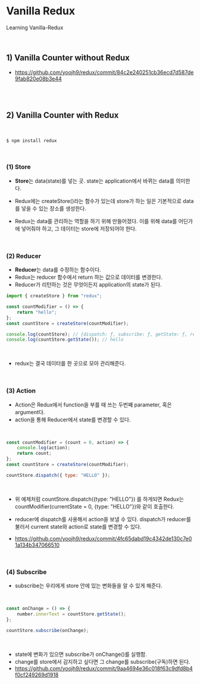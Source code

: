 # Vanilla Redux

Learning Vanilla-Redux

<br>

## 1) Vanilla Counter without Redux

-   https://github.com/yoojh9/redux/commit/84c2e240251cb36ecd7d587de9fab820e08b3e44

<br><br>

## 2) Vanilla Counter with Redux

<br>

```
$ npm install redux
```

<br>

### (1) Store

-   **Store**는 data(state)를 넣는 곳. state는 application에서 바뀌는 data를 의미한다.

-   Redux에는 createStore()라는 함수가 있는데 store가 하는 일은 기본적으로 data를 넣을 수 있는 장소를 생성한다.
-   Redux는 data를 관리하는 역할을 하기 위해 만들어졌다. 이를 위해 data를 어딘가에 넣어줘야 하고, 그 데이터는 store에 저장되어야 한다.

<br>

### (2) Reducer

-   **Reducer**는 data를 수정하는 함수이다.
-   Redux는 reducer 함수에서 return 하는 값으로 데이터를 변경한다.
-   Reducer가 리턴하는 것은 무엇이든지 application의 state가 된다.

```javascript
import { createStore } from "redux";

const countModifier = () => {
    return "hello";
};
const countStore = createStore(countModifier);

console.log(countStore); // {dispatch: ƒ, subscribe: ƒ, getState: ƒ, replaceReducer: ƒ, @@observable: ƒ}
console.log(countStore.getState()); // hello
```

<br>

-   redux는 결국 데이터를 한 곳으로 모아 관리해준다.

<br>

### (3) Action

-   Action은 Redux에서 function을 부를 때 쓰는 두번째 parameter, 혹은 argument다.
-   action을 통해 Reducer에서 state를 변경할 수 있다.

<br>

```javascript
const countModifier = (count = 0, action) => {
    console.log(action);
    return count;
};
const countStore = createStore(countModifier);

countStore.dispatch({ type: "HELLO" });
```

<br>

-   위 예제처럼 countStore.dispatch({type: "HELLO"}) 를 하게되면 Redux는 countModifier(currentState = 0, {type: "HELLO"})와 같이 호출한다.
-   reducer에 dispatch를 사용해서 action을 보낼 수 있다. dispatch가 reducer를 불러서 current state와 action로 state를 변경할 수 있다.

-   https://github.com/yoojh9/redux/commit/4fc65dabd19c4342de130c7e01a134b347066510

<br>

### (4) Subscribe

-   subscribe는 우리에게 store 안에 있는 변화들을 알 수 있게 해준다.

<br>

```javascript
const onChange = () => {
    number.innerText = countStore.getState();
};

countStore.subscribe(onChange);
```

<br>

-   state에 변화가 있으면 subscribe가 onChange()를 실행함.
-   change를 store에서 감지하고 싶다면 그 change를 subscribe(구독)하면 된다.
-   https://github.com/yoojh9/redux/commit/9aa4694e36c018f63c9dfd8b4f0cf249269d1918
